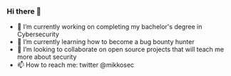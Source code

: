 ### Hi there 👋
- 🔭 I’m currently working on completing my bachelor's degree in Cybersecurity
- 🌱 I’m currently learning how to become a bug bounty hunter
- 👯 I’m looking to collaborate on open source projects that will teach me more about security
- 📫 How to reach me: twitter @mikkosec
